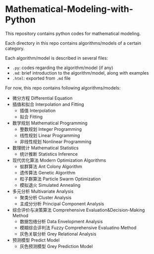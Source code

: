 # Mathematical-Modeling-with-Python
 This repository contains python codes for mathematical modeling.



Each directory in this repo contains algorithms/models of a certain category.

Each algorithm/model is described in several files:

- `.py`: codes regarding the algorithm/model (if any)
- `.md`: brief introduction to the algorithm/model, along with examples
- `.html`: exported from `.md` file



For now, this repo contains following algorithms/models:

- 微分方程 Differential Equation
- 插值和拟合 Interpolation and Fitting
  - 插值 Interpolation
  - 拟合 Fitting
- 数学规划 Mathematical Programming
  - 整数规划 Integer Programming
  - 线性规划 Linear Programming
  - 非线性规划 Nonlinear Programming
- 数理统计 Mathematical Statistics
  - 统计推断 Statistics Inference
- 现代优化算法 Modern Optimization Algorithms
  - 蚁群算法 Ant Colony Algorithm
  - 遗传算法 Genetic Algorithm
  - 粒子群算法 Particle Swarm Optimization
  - 模拟退火 Simulated Annealing
- 多元分析 Multivariate Analysis
  - 聚类分析 Cluster Analysis
  - 主成分分析 Principal Component Analysis
- 综合评价与决策算法 Comprehensive Evaluation&Decision-Making Method
  - 数据包络分析 Data Envelopment Analysis
  - 模糊综合评判法 Fuzzy Comprehensive Evaluatino Method
  - 灰色关联分析 Grey Relational Analysis
- 预测模型 Predict Model
  - 灰色预测模型 Grey Prediction Model
